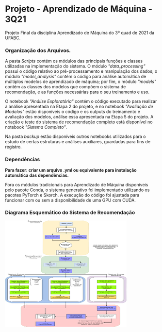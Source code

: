 # Projeto - Aprendizado de Máquina - 3Q21

Projeto Final da disciplina Aprendizado de Máquina do 3º quad de 2021 da UFABC.

### Organização dos Arquivos.

A pasta _Scripts_ contém os módulos das principais funções e classes utilizadas na implementação do sistema. O módulo _"data_processing"_ possui o código relativo ao pré-processamento e manipulação dos dados; o módulo _"model_analysis"_ contém o código para análise automática de múltiplos modelos de aprendizado de máquina; por fim, o módulo _"models"_ contém as classes dos modelos que compõem o sistema de recomendação, e as funções necessárias para o seu treinamento e uso.

O notebook _"Análise Exploratória"_ contém o código executado para realizar a análise apresentada na Etapa 2 do projeto, e no notebook _"Avaliação de Modelos"_ estão disponíveis o código e os outputs do treinamento e avaliação dos modelos, análise essa apresentada na Etapa 5 do projeto. A criação e teste do sistema de recomendação completo está disponível no notebook _"Sistema Completo"_.

Na pasta _backup_ estão disponíveis outros notebooks utilizados para o estudo de certas estruturas e análises auxiliares, guardadas para fins de registro.


### Dependências

__Para fazer: criar um arquivo .yml ou equivalente para instalação automática das dependências.__

Fora os módulos tradicionais para Aprendizado de Máquina disponíveis pelo pacote Conda, o sistema generativo foi implementado utilizando os pacotes PyTorch e Skorch. A execução do código foi ajustada para funcionar com ou sem a disponibilidade de uma GPU com CUDA.


### Diagrama Esquemático do Sistema de Recomendação

<img src="Sistema.png" width="400" height = "350" title="diagrama_sistema">
